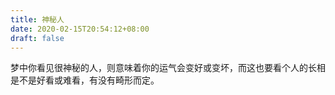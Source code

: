```yaml
---
title: 神秘人
date: 2020-02-15T20:54:12+08:00
draft: false
---
```


梦中你看见很神秘的人，则意味着你的运气会变好或变坏，而这也要看个人的长相是不是好看或难看，有没有畸形而定。